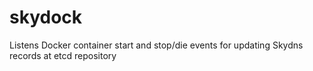 # skydock
Listens Docker container start and stop/die events for updating Skydns records at etcd repository
